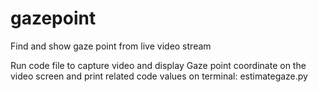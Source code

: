 # gazepoint
Find and show gaze point from live video stream

Run code file to capture video and display Gaze point coordinate on the video screen and print related code values on terminal: estimategaze.py
